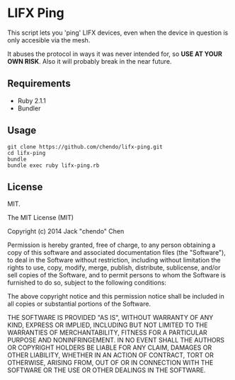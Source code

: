 # LIFX Ping

This script lets you 'ping' LIFX devices, even when the device in question is only accesible via the mesh.

It abuses the protocol in ways it was never intended for, so **USE AT YOUR OWN RISK**. Also it will probably break in the near future.

## Requirements

* Ruby 2.1.1
* Bundler

## Usage

```shell
git clone https://github.com/chendo/lifx-ping.git
cd lifx-ping
bundle
bundle exec ruby lifx-ping.rb
```

## License

MIT.

The MIT License (MIT)

Copyright (c) 2014 Jack "chendo" Chen

Permission is hereby granted, free of charge, to any person obtaining a copy
of this software and associated documentation files (the "Software"), to deal
in the Software without restriction, including without limitation the rights
to use, copy, modify, merge, publish, distribute, sublicense, and/or sell
copies of the Software, and to permit persons to whom the Software is
furnished to do so, subject to the following conditions:

The above copyright notice and this permission notice shall be included in
all copies or substantial portions of the Software.

THE SOFTWARE IS PROVIDED "AS IS", WITHOUT WARRANTY OF ANY KIND, EXPRESS OR
IMPLIED, INCLUDING BUT NOT LIMITED TO THE WARRANTIES OF MERCHANTABILITY,
FITNESS FOR A PARTICULAR PURPOSE AND NONINFRINGEMENT. IN NO EVENT SHALL THE
AUTHORS OR COPYRIGHT HOLDERS BE LIABLE FOR ANY CLAIM, DAMAGES OR OTHER
LIABILITY, WHETHER IN AN ACTION OF CONTRACT, TORT OR OTHERWISE, ARISING FROM,
OUT OF OR IN CONNECTION WITH THE SOFTWARE OR THE USE OR OTHER DEALINGS IN
THE SOFTWARE.
